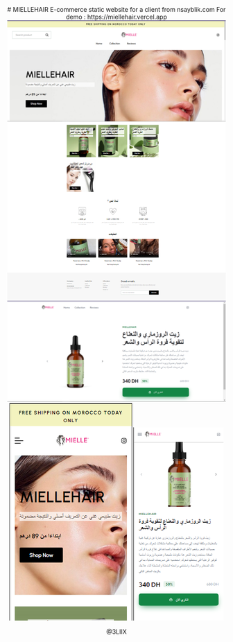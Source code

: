 <div align="center">
                          # MIELLEHAIR
          E-commerce static website for a client from nsayblik.com
          For demo : https://miellehair.vercel.app
  
  
  <img src="assets/images/Screenshot_1.png">
  <img src="assets/images/Screenshot_2.png">
  
  <img src="assets/images/Screenshot_05.png">
  

  
  <img src="assets/images/Screenshot_3.png">
  <img src="assets/images/Screenshot_4.png">

  @3LIIX
</div>
    
